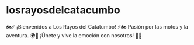 # losrayosdelcatacumbo
🏍️⚡ ¡Bienvenidos a Los Rayos del Catatumbo! ⚡🏍️ Pasión por las motos y la aventura. 🌍💨 ¡Únete y vive la emoción con nosotros! 🤘🔥
